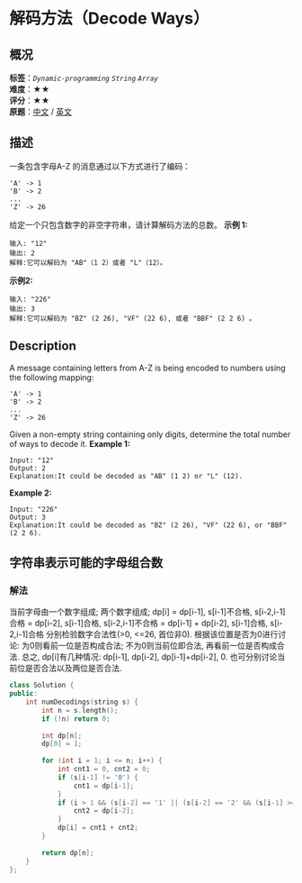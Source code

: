 # 解码方法（Decode Ways）
## 概况
**标签**：*`Dynamic-programming`*  *`String`*  *`Array`*<br>
**难度**：★★<br>
**评分**：★★<br>
**原题**：[中文](https://leetcode-cn.com/problems/decode-ways) / [英文](https://leetcode.com/problems/decode-ways)
## 描述
一条包含字母A-Z 的消息通过以下方式进行了编码：
```
'A' -> 1
'B' -> 2
...
'Z' -> 26
```
给定一个只包含数字的非空字符串，请计算解码方法的总数。
**示例 1:**
```
输入: "12"
输出: 2
解释:它可以解码为 "AB"（1 2）或者 "L"（12）。
```
**示例2:**
```
输入: "226"
输出: 3
解释:它可以解码为 "BZ" (2 26), "VF" (22 6), 或者 "BBF" (2 2 6) 。
```
## Description
A message containing letters from A-Z is being encoded to numbers using the following mapping:
```
'A' -> 1
'B' -> 2
...
'Z' -> 26
```
Given a non-empty string containing only digits, determine the total number of ways to decode it.
**Example 1:**
```
Input: "12"
Output: 2
Explanation:It could be decoded as "AB" (1 2) or "L" (12).
```
**Example 2:**
```
Input: "226"
Output: 3
Explanation:It could be decoded as "BZ" (2 26), "VF" (22 6), or "BBF" (2 2 6).
```
## 字符串表示可能的字母组合数
### 解法
当前字母由一个数字组成; 两个数字组成;
    dp[i] = dp[i-1], s[i-1]不合格, s[i-2,i-1]合格
          = dp[i-2], s[i-1]合格, s[i-2,i-1]不合格
          = dp[i-1] + dp[i-2], s[i-1]合格, s[i-2,i-1]合格
分别检验数字合法性(>0, <=26, 首位非0). 根据该位置是否为0进行讨论: 为0则看前一位是否构成合法; 不为0则当前位即合法, 再看前一位是否构成合法. 总之, dp[i]有几种情况: dp[i-1], dp[i-2], dp[i-1]+dp[i-2], 0. 也可分别讨论当前位是否合法以及两位是否合法.
```c++
class Solution {
public:
    int numDecodings(string s) {
        int n = s.length();
        if (!n) return 0;
        
        int dp[n];
        dp[0] = 1;        
        
        for (int i = 1; i <= n; i++) {
            int cnt1 = 0, cnt2 = 0;
            if (s[i-1] != '0') {
                cnt1 = dp[i-1];
            }
            if (i > 1 && (s[i-2] == '1' || (s[i-2] == '2' && (s[i-1] >='0' && s[i-1] <= '6')))) {
                cnt2 = dp[i-2];
            }
            dp[i] = cnt1 + cnt2;
        }
        
        return dp[n];
    }
};
```